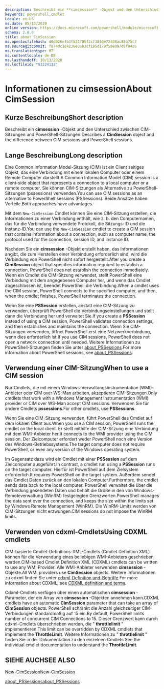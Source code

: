 ```yaml
---
description: Beschreibt ein **cimsession** -Objekt und den Unterschied zwischen CIM-Sitzungen und PowerShell-Sitzungen.
keywords: powershell,cmdlet
Locale: en-US
ms.date: 05/13/2020
online version: https://docs.microsoft.com/powershell/module/microsoft.powershell.core/about/about_cimsession?view=powershell-7.1&WT.mc_id=ps-gethelp
schema: 2.0.0
title: about_CimSession
ms.openlocfilehash: d0d926efb3f534705f2cf3840e72408ac80b75c7
ms.sourcegitcommit: f874dc1d4236e06a3df195d179f59e0a7d9f8436
ms.translationtype: MT
ms.contentlocale: de-DE
ms.lasthandoff: 10/13/2020
ms.locfileid: "93224132"
---
```

# <a name="about-cimsession"></a><span data-ttu-id="799c0-104">Informationen zu cimsession</span><span class="sxs-lookup"><span data-stu-id="799c0-104">About CimSession</span></span>

## <a name="short-description"></a><span data-ttu-id="799c0-105">Kurze Beschreibung</span><span class="sxs-lookup"><span data-stu-id="799c0-105">Short description</span></span>
<span data-ttu-id="799c0-106">Beschreibt ein **cimsession** -Objekt und den Unterschied zwischen CIM-Sitzungen und PowerShell-Sitzungen.</span><span class="sxs-lookup"><span data-stu-id="799c0-106">Describes a **CimSession** object and the difference between CIM sessions and PowerShell sessions.</span></span>

## <a name="long-description"></a><span data-ttu-id="799c0-107">Lange Beschreibung</span><span class="sxs-lookup"><span data-stu-id="799c0-107">Long description</span></span>

<span data-ttu-id="799c0-108">Eine Common Information Model-Sitzung (CIM) ist ein Client seitiges Objekt, das eine Verbindung mit einem lokalen Computer oder einem Remote Computer darstellt.</span><span class="sxs-lookup"><span data-stu-id="799c0-108">A Common Information Model (CIM) session is a client-side object that represents a connection to a local computer or a remote computer.</span></span> <span data-ttu-id="799c0-109">Sie können CIM-Sitzungen als Alternative zu PowerShell-Sitzungen (pssessions) verwenden.</span><span class="sxs-lookup"><span data-stu-id="799c0-109">You can use CIM sessions as an alternative to PowerShell sessions (PSSessions).</span></span> <span data-ttu-id="799c0-110">Beide Ansätze haben Vorteile.</span><span class="sxs-lookup"><span data-stu-id="799c0-110">Both approaches have advantages.</span></span>

<span data-ttu-id="799c0-111">Mit dem `New-CimSession` Cmdlet können Sie eine CIM-Sitzung erstellen, die Informationen zu einer Verbindung enthält, wie z. b. den Computernamen, das für die Verbindung verwendete Protokoll, die Sitzungs-ID und die Instanz-ID.</span><span class="sxs-lookup"><span data-stu-id="799c0-111">You can use the `New-CimSession` cmdlet to create a CIM session that contains information about a connection, such as computer name, the protocol used for the connection, session ID, and instance ID.</span></span>

<span data-ttu-id="799c0-112">Nachdem Sie ein **cimsession** -Objekt erstellt haben, das Informationen angibt, die zum Herstellen einer Verbindung erforderlich sind, wird die Verbindung von PowerShell nicht sofort hergestellt.</span><span class="sxs-lookup"><span data-stu-id="799c0-112">After you create a **CimSession** object that specifies information required to establish a connection, PowerShell does not establish the connection immediately.</span></span> <span data-ttu-id="799c0-113">Wenn ein Cmdlet die CIM-Sitzung verwendet, stellt PowerShell eine Verbindung mit dem angegebenen Computer her, und wenn das Cmdlet abgeschlossen ist, beendet PowerShell die Verbindung.</span><span class="sxs-lookup"><span data-stu-id="799c0-113">When a cmdlet uses the CIM session, PowerShell connects to the specified computer, and then, when the cmdlet finishes, PowerShell terminates the connection.</span></span>

<span data-ttu-id="799c0-114">Wenn Sie eine **PSSession** erstellen, anstatt eine CIM-Sitzung zu verwenden, überprüft PowerShell die Verbindungseinstellungen und stellt dann die Verbindung her und verwaltet Sie.</span><span class="sxs-lookup"><span data-stu-id="799c0-114">If you create a **PSSession** instead of using a CIM session, PowerShell validates connection settings, and then establishes and maintains the connection.</span></span> <span data-ttu-id="799c0-115">Wenn Sie CIM-Sitzungen verwenden, öffnet PowerShell erst eine Netzwerkverbindung, wenn dies erforderlich ist.</span><span class="sxs-lookup"><span data-stu-id="799c0-115">If you use CIM sessions, PowerShell does not open a network connection until needed.</span></span> <span data-ttu-id="799c0-116">Weitere Informationen zu PowerShell-Sitzungen finden Sie unter [about_PSSessions](about_PSSessions.md).</span><span class="sxs-lookup"><span data-stu-id="799c0-116">For more information about PowerShell sessions, see [about_PSSessions](about_PSSessions.md).</span></span>

## <a name="when-to-use-a-cim-session"></a><span data-ttu-id="799c0-117">Verwendung einer CIM-Sitzung</span><span class="sxs-lookup"><span data-stu-id="799c0-117">When to use a CIM session</span></span>

<span data-ttu-id="799c0-118">Nur Cmdlets, die mit einem Windows-Verwaltungsinstrumentation (WMI)-Anbieter oder CIM over WS-Man arbeiten, akzeptieren CIM-Sitzungen.</span><span class="sxs-lookup"><span data-stu-id="799c0-118">Only cmdlets that work with a Windows Management Instrumentation (WMI) provider or CIM over WS-Man accept CIM sessions.</span></span> <span data-ttu-id="799c0-119">Verwenden Sie für andere Cmdlets **pssessions**.</span><span class="sxs-lookup"><span data-stu-id="799c0-119">For other cmdlets, use **PSSessions**.</span></span>

<span data-ttu-id="799c0-120">Wenn Sie eine CIM-Sitzung verwenden, führt PowerShell das Cmdlet auf dem lokalen Client aus.</span><span class="sxs-lookup"><span data-stu-id="799c0-120">When you use a CIM session, PowerShell runs the cmdlet on the local client.</span></span> <span data-ttu-id="799c0-121">Er stellt mithilfe der CIM-Sitzung eine Verbindung mit dem WMI-Anbieter her.</span><span class="sxs-lookup"><span data-stu-id="799c0-121">It connects to the WMI provider using the CIM session.</span></span> <span data-ttu-id="799c0-122">Der Zielcomputer erfordert weder PowerShell noch eine Version des Windows-Betriebssystems.</span><span class="sxs-lookup"><span data-stu-id="799c0-122">The target computer does not require PowerShell, or even any version of the Windows operating system.</span></span>

<span data-ttu-id="799c0-123">Im Gegensatz dazu wird ein Cmdlet mit einer **PSSession** auf dem Zielcomputer ausgeführt.</span><span class="sxs-lookup"><span data-stu-id="799c0-123">In contrast, a cmdlet run using a **PSSession** runs on the target computer.</span></span>
<span data-ttu-id="799c0-124">Hierfür ist PowerShell auf dem Zielsystem erforderlich.</span><span class="sxs-lookup"><span data-stu-id="799c0-124">It requires PowerShell on the target system.</span></span> <span data-ttu-id="799c0-125">Außerdem sendet das Cmdlet Daten zurück an den lokalen Computer.</span><span class="sxs-lookup"><span data-stu-id="799c0-125">Furthermore, the cmdlet sends data back to the local computer.</span></span> <span data-ttu-id="799c0-126">PowerShell verwaltet die über die Verbindung gesendeten Daten und behält die Größe in den von Windows-Remoteverwaltung (WinRM) festgelegten Grenzwerten.</span><span class="sxs-lookup"><span data-stu-id="799c0-126">PowerShell manages the data sent over the connection, and keeps the size within the limits set by Windows Remote Management (WinRM).</span></span> <span data-ttu-id="799c0-127">Die WinRM-Limits werden von CIM-Sitzungen nicht erzwungen.</span><span class="sxs-lookup"><span data-stu-id="799c0-127">CIM sessions do not impose the WinRM limits.</span></span>

## <a name="using-cdxml-cmdlets"></a><span data-ttu-id="799c0-128">Verwenden von cdxml-Cmdlets</span><span class="sxs-lookup"><span data-stu-id="799c0-128">Using CDXML cmdlets</span></span>

<span data-ttu-id="799c0-129">CIM-basierte Cmdlet-Definitions-XML-Cmdlets (Cmdlet Definition XML) können für die Verwendung eines beliebigen WMI-Anbieters geschrieben werden.</span><span class="sxs-lookup"><span data-stu-id="799c0-129">CIM-based Cmdlet Definition XML (CDXML) cmdlets can be written to use any WMI Provider.</span></span> <span data-ttu-id="799c0-130">Alle WMI-Anbieter verwenden **cimsession** -Objekte.</span><span class="sxs-lookup"><span data-stu-id="799c0-130">All WMI providers use **CimSession** objects.</span></span> <span data-ttu-id="799c0-131">Weitere Informationen zu cdxml finden Sie unter [cdxml-Definition und-Begriffe](/previous-versions/windows/desktop/wmi_v2/cdxml-overview).</span><span class="sxs-lookup"><span data-stu-id="799c0-131">For more information about CDXML, see [CDXML definition and terms](/previous-versions/windows/desktop/wmi_v2/cdxml-overview).</span></span>

<span data-ttu-id="799c0-132">Cdxml-Cmdlets verfügen über einen automatischen **cimsession** -Parameter, der ein Array von **cimsession** -Objekten annehmen kann.</span><span class="sxs-lookup"><span data-stu-id="799c0-132">CDXML cmdlets have an automatic **CimSession** parameter that can take an array of **CimSession** objects.</span></span> <span data-ttu-id="799c0-133">PowerShell schränkt die Anzahl gleichzeitiger CIM-Verbindungen standardmäßig auf 15 ein.</span><span class="sxs-lookup"><span data-stu-id="799c0-133">By default, PowerShell limits number of concurrent CIM Connections to 15.</span></span> <span data-ttu-id="799c0-134">Dieser Grenzwert kann durch cdxml-Cmdlets überschrieben werden, die " **throttlelimit** " implementieren.</span><span class="sxs-lookup"><span data-stu-id="799c0-134">This limit can be overridden by CDXML cmdlets that implement the **ThrottleLimit**.</span></span> <span data-ttu-id="799c0-135">Weitere Informationen zu " **throttlelimit** " finden Sie in der Dokumentation zu den einzelnen Cmdlets.</span><span class="sxs-lookup"><span data-stu-id="799c0-135">See the individual cmdlet documentation to understand the **ThrottleLimit**.</span></span>

## <a name="see-also"></a><span data-ttu-id="799c0-136">SIEHE AUCH</span><span class="sxs-lookup"><span data-stu-id="799c0-136">SEE ALSO</span></span>

[<span data-ttu-id="799c0-137">New-CimSession</span><span class="sxs-lookup"><span data-stu-id="799c0-137">New-CimSession</span></span>](xref:CimCmdlets.New-CimSession)

[<span data-ttu-id="799c0-138">about_PSSessions</span><span class="sxs-lookup"><span data-stu-id="799c0-138">about_PSSessions</span></span>](about_PSSessions.md)

